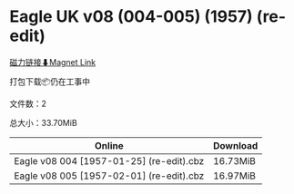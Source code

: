 # Eagle UK v08 (004-005) (1957) (re-edit)

[磁力链接⬇Magnet Link](magnet:?xt=urn:btih:73bf0825148f93f2c95a6bc294d4e5845515195e&dn=Eagle%20UK%20v08%20%28004-005%29%20%281957%29%20%28re-edit%29)

打包下载📦仍在工事中

文件数：2

总大小：33.70MiB

Online | Download
--- | ---
Eagle v08 004 \[1957-01-25\] (re-edit).cbz | 16.73MiB
Eagle v08 005 \[1957-02-01\] (re-edit).cbz | 16.97MiB